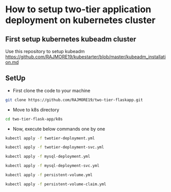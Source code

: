 # How to setup two-tier application deployment on kubernetes cluster
## First setup kubernetes kubeadm cluster
Use this repository to setup kubeadm https://github.com/RAJMORE19/kubestarter/blob/master/kubeadm_installation.md

## SetUp
- First clone the code to your machine
```bash
git clone https://github.com/RAJMORE19/two-tier-flaskapp.git
```
- Move to k8s directory
```bash
cd two-tier-flask-app/k8s
```
- Now, execute below commands one by one
```bash
kubectl apply -f twotier-deployment.yml
```
```bash
kubectl apply -f twotier-deployment-svc.yml
```
```bash
kubectl apply -f mysql-deployment.yml
```
```bash
kubectl apply -f mysql-deployment-svc.yml
```
```bash
kubectl apply -f persistent-volume.yml
```
```bash
kubectl apply -f persistent-volume-claim.yml
```
